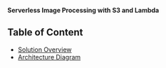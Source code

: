 **Serverless Image Processing with S3 and Lambda**

## Table of Content

- [Solution Overview](#solution-overview)
- [Architecture Diagram](#architecture-diagram)
